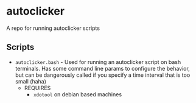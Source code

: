 # autoclicker
A repo for running autoclicker scripts

## Scripts

* `autoclicker.bash` - Used for running an autoclicker script on bash terminals. Has some command line params to configure the behavior, but can be dangerously called if you specify a time interval that is too small (haha)
  - REQUIRES
    + `xdotool` on debian based machines
